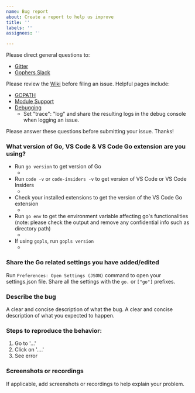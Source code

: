 ```yaml
---
name: Bug report
about: Create a report to help us improve
title: ''
labels: ''
assignees: ''

---
```


Please direct general questions to:
- [Gitter](https://gitter.im/Microsoft/vscode-go)
- [Gophers Slack](https://invite.slack.golangbridge.org/messages/vscode)

Please review the [Wiki](https://github.com/microsoft/vscode-go/wiki) before filing an issue.
Helpful pages include:
- [GOPATH](https://github.com/Microsoft/vscode-go/wiki/GOPATH-in-the-VS-Code-Go-extension)
- [Module Support](https://github.com/microsoft/vscode-go/wiki/Go-modules-support-in-Visual-Studio-Code)
- [Debugging](https://github.com/Microsoft/vscode-go/wiki/Debugging-Go-code-using-VS-Code)
	- Set "trace": "log" and share the resulting logs in the debug console when logging an issue.

Please answer these questions before submitting your issue. Thanks!

### What version of Go, VS Code & VS Code Go extension are you using?
- Run `go version` to get version of Go
	- <Paste go version here>
- Run `code -v` or `code-insiders -v` to get version of VS Code or VS Code Insiders
	- <Paste VS Code version here>
- Check your installed extensions to get the version of the VS Code Go extension 
	- <Paste Go extension version here>
- Run `go env` to get the environment variable affecting go's functionalities (note: please check the output and remove any confidential info such as directory path)
	- <Paste go env output here>
- If using `gopls`, run `gopls version`
    - <Paste gopls version here>

### Share the Go related settings you have added/edited

Run `Preferences: Open Settings (JSON)` command to open your settings.json file.
Share all the settings with the `go.` or `["go"]` prefixes.

### Describe the bug
A clear and concise description of what the bug.
A clear and concise description of what you expected to happen.

### Steps to reproduce the behavior:
1. Go to '...'
2. Click on '....'
3. See error

### Screenshots or recordings
If applicable, add screenshots or recordings to help explain your problem.
